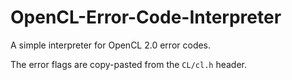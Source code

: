# OpenCL-Error-Code-Interpreter

A simple interpreter for OpenCL 2.0 error codes.

The error flags are copy-pasted from the `CL/cl.h` header.
